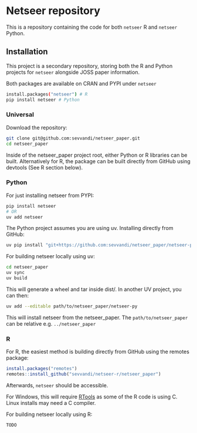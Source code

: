 # Netseer repository

This is a repository containing the code for both `netseer` R and `netseer` Python.

## Installation

This project is a secondary repository, storing both the R and Python projects for `netseer` alongside JOSS paper information.

Both packages are available on CRAN and PYPI under `netseer`

```bash
install.packages("netseer") # R
pip install netseer # Python
```

### Universal

Download the repository:

``` bash
git clone git@github.com:sevvandi/netseer_paper.git
cd netseer_paper
```

Inside of the netseer_paper project root, either Python or R libraries can be built.
Alternatively for R, the package can be built directly from GitHub using devtools (See R section below).

### Python

For just installing netseer from PYPI:

``` bash
pip install netseer
# OR
uv add netseer
```

The Python project assumes you are using uv.
Installing directly from GitHub:

```bash
uv pip install "git+https://github.com:sevvandi/netseer_paper/netseer-py"
```

For building netseer locally using uv:

``` bash
cd netseer_paper
uv sync
uv build
```

This will generate a wheel and tar inside dist/.
In another UV project, you can then:

``` bash
uv add --editable path/to/netseer_paper/netseer-py
```

This will install netseer from the netseer_paper.
The `path/to/netseer_paper` can be relative e.g. `../netseer_paper`

### R

For R, the easiest method is building directly from GitHub using the remotes package:

``` R
install.packages("remotes")
remotes::install_github("sevvandi/netseer-r/netseer_paper")
```

Afterwards, `netseer` should be accessible.

For Windows, this will require [RTools](https://cran.r-project.org/bin/windows/Rtools/) as some of the R code is using C.  
Linux installs may need a C compiler.

For building netseer locally using R:

``` R
TODO
```
